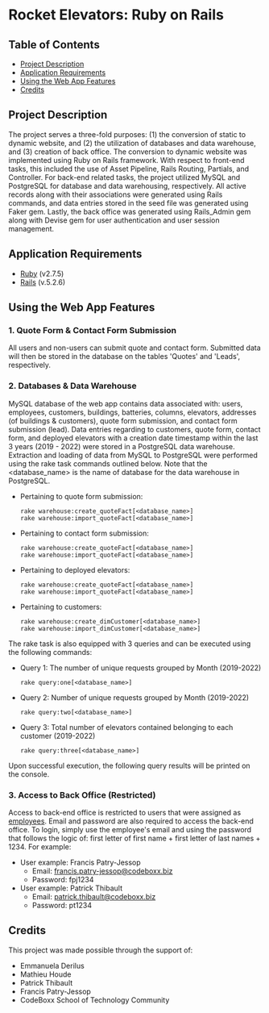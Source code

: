 # Rocket Elevators: Ruby on Rails <!-- omit in toc -->

## Table of Contents <!-- omit in toc -->

- [Project Description](#project-description)
- [Application Requirements](#application-requirements)
- [Using the Web App Features](#using-the-web-app-features)
- [Credits](#credits)

## Project Description

The project serves a three-fold purposes: (1) the conversion of static to dynamic website, and (2) the utilization of databases and data warehouse, and (3) creation of back office. The conversion to dynamic website was implemented using Ruby on Rails framework. With respect to front-end tasks, this included the use of Asset Pipeline, Rails Routing, Partials, and Controller. For back-end related tasks, the project utilized MySQL and PostgreSQL for database and data warehousing, respectively. All active records along with their associations were generated using Rails commands, and data entries stored in the seed file was generated using Faker gem. Lastly, the back office was generated using Rails_Admin gem along with Devise gem for user authentication and user session management. 

## Application Requirements

-   [Ruby](https://www.ruby-lang.org/en/downloads/) (v2.7.5)
-   [Rails](https://rubyonrails.org/) (v.5.2.6)

## Using the Web App Features

### 1. Quote Form & Contact Form Submission
All users and non-users can submit quote and contact form. Submitted data will then be stored in the database on the tables 'Quotes' and 'Leads', respectively.

### 2. Databases & Data Warehouse
MySQL database of the web app contains data associated with: users, employees, customers, buildings, batteries, columns, elevators, addresses (of buildings & customers), quote form submission, and contact form submission (lead). Data entries regarding to customers, quote form, contact form, and deployed elevators with a creation date timestamp within the last 3 years (2019 - 2022) were stored in a PostgreSQL data warehouse. Extraction and loading of data from MySQL to PostgreSQL were performed using the rake task commands outlined below. Note that the <database_name> is the name of database for the data warehouse in PostgreSQL.

- Pertaining to quote form submission:
  ```
  rake warehouse:create_quoteFact[<database_name>]
  rake warehouse:import_quoteFact[<database_name>]
  ```
- Pertaining to contact form submission:
  ```
  rake warehouse:create_quoteFact[<database_name>]
  rake warehouse:import_quoteFact[<database_name>]
  ```
- Pertaining to deployed elevators:
  ```
  rake warehouse:create_quoteFact[<database_name>]
  rake warehouse:import_quoteFact[<database_name>]
  ```
- Pertaining to customers:
  ```
  rake warehouse:create_dimCustomer[<database_name>]
  rake warehouse:import_dimCustomer[<database_name>]
  ```
The rake task is also equipped with 3 queries and can be executed using the following commands:
- Query 1: The number of unique requests grouped by Month (2019-2022)
  ```
  rake query:one[<database_name>]
  ```
- Query 2: Number of unique requests grouped by Month (2019-2022)
  ```
  rake query:two[<database_name>]
  ```
- Query 3: Total number of elevators contained belonging to each customer (2019-2022)
  ```
  rake query:three[<database_name>]
  ```
Upon successful execution, the following query results will be printed on the console.

### 3. Access to Back Office (Restricted)
Access to back-end office is restricted to users that were assigned as [employees](https://docs.google.com/spreadsheets/d/1-S0updscUGOpBpFE-2plFBJlVkCseOUuUpp7nu5e-fY/edit#gid=1786076246). Email and password are also required to access the back-end office. To login, simply use the employee's email and using the password that follows the logic of: first letter of first name + first letter of last names + 1234. For example:
  * User example: Francis Patry-Jessop
    * Email: francis.patry-jessop@codeboxx.biz
    * Password: fpj1234
  * User example: Patrick Thibault
    * Email: patrick.thibault@codeboxx.biz
    * Password: pt1234

## Credits

This project was made possible through the support of:

-   Emmanuela Derilus
-   Mathieu	Houde
-   Patrick Thibault
-   Francis Patry-Jessop
-   CodeBoxx School of Technology Community

